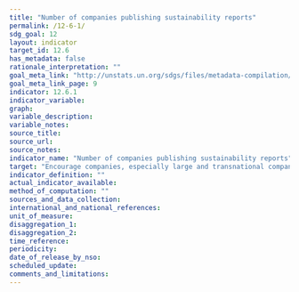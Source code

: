 ```yaml
---
title: "Number of companies publishing sustainability reports"
permalink: /12-6-1/
sdg_goal: 12
layout: indicator
target_id: 12.6
has_metadata: false
rationale_interpretation: ""
goal_meta_link: "http://unstats.un.org/sdgs/files/metadata-compilation/Metadata-Goal-12.pdf"
goal_meta_link_page: 9
indicator: 12.6.1
indicator_variable: 
graph: 
variable_description: 
variable_notes: 
source_title: 
source_url: 
source_notes: 
indicator_name: "Number of companies publishing sustainability reports"
target: "Encourage companies, especially large and transnational companies, to adopt sustainable practices and to integrate sustainability information into their reporting cycle."
indicator_definition: ""
actual_indicator_available: 
method_of_computation: ""
sources_and_data_collection: 
international_and_national_references: 
unit_of_measure: 
disaggregation_1: 
disaggregation_2: 
time_reference: 
periodicity: 
date_of_release_by_nso: 
scheduled_update: 
comments_and_limitations: 
---
```


